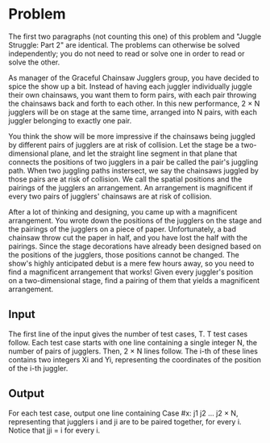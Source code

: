 # Problem

The first two paragraphs (not counting this one) of this problem and "Juggle Struggle: Part 2" are identical. The problems can otherwise be solved independently; you do not need to read or solve one in order to read or solve the other.

As manager of the Graceful Chainsaw Jugglers group, you have decided to spice the show up a bit. Instead of having each juggler individually juggle their own chainsaws, you want them to form pairs, with each pair throwing the chainsaws back and forth to each other. In this new performance, 2 × N jugglers will be on stage at the same time, arranged into N pairs, with each juggler belonging to exactly one pair.

You think the show will be more impressive if the chainsaws being juggled by different pairs of jugglers are at risk of collision. Let the stage be a two-dimensional plane, and let the straight line segment in that plane that connects the positions of two jugglers in a pair be called the pair's juggling path. When two juggling paths instersect, we say the chainsaws juggled by those pairs are at risk of collision. We call the spatial positions and the pairings of the jugglers an arrangement. An arrangement is magnificent if every two pairs of jugglers' chainsaws are at risk of collision.

After a lot of thinking and designing, you came up with a magnificent arrangement. You wrote down the positions of the jugglers on the stage and the pairings of the jugglers on a piece of paper. Unfortunately, a bad chainsaw throw cut the paper in half, and you have lost the half with the pairings. Since the stage decorations have already been designed based on the positions of the jugglers, those positions cannot be changed. The show's highly anticipated debut is a mere few hours away, so you need to find a magnificent arrangement that works! Given every juggler's position on a two-dimensional stage, find a pairing of them that yields a magnificent arrangement.

## Input

The first line of the input gives the number of test cases, T. T test cases follow. Each test case starts with one line containing a single integer N, the number of pairs of jugglers. Then, 2 × N lines follow. The i-th of these lines contains two integers Xi and Yi, representing the coordinates of the position of the i-th juggler.

## Output

For each test case, output one line containing Case #x: j1 j2 ... j2 × N, representing that jugglers i and ji are to be paired together, for every i. Notice that jji = i for every i.

